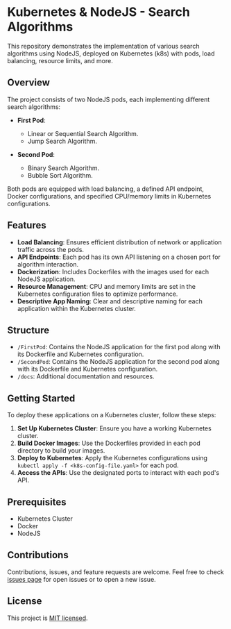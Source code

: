# Kubernetes & NodeJS - Search Algorithms

This repository demonstrates the implementation of various search algorithms using NodeJS, deployed on Kubernetes (k8s) with pods, load balancing, resource limits, and more.

## Overview

The project consists of two NodeJS pods, each implementing different search algorithms:

- **First Pod**:
    - Linear or Sequential Search Algorithm.
    - Jump Search Algorithm.

- **Second Pod**:
    - Binary Search Algorithm.
    - Bubble Sort Algorithm.

Both pods are equipped with load balancing, a defined API endpoint, Docker configurations, and specified CPU/memory limits in Kubernetes configurations.

## Features

- **Load Balancing**: Ensures efficient distribution of network or application traffic across the pods.
- **API Endpoints**: Each pod has its own API listening on a chosen port for algorithm interaction.
- **Dockerization**: Includes Dockerfiles with the images used for each NodeJS application.
- **Resource Management**: CPU and memory limits are set in the Kubernetes configuration files to optimize performance.
- **Descriptive App Naming**: Clear and descriptive naming for each application within the Kubernetes cluster.

## Structure

- `/FirstPod`: Contains the NodeJS application for the first pod along with its Dockerfile and Kubernetes configuration.
- `/SecondPod`: Contains the NodeJS application for the second pod along with its Dockerfile and Kubernetes configuration.
- `/docs`: Additional documentation and resources.

## Getting Started

To deploy these applications on a Kubernetes cluster, follow these steps:

1. **Set Up Kubernetes Cluster**: Ensure you have a working Kubernetes cluster.
2. **Build Docker Images**: Use the Dockerfiles provided in each pod directory to build your images.
3. **Deploy to Kubernetes**: Apply the Kubernetes configurations using `kubectl apply -f <k8s-config-file.yaml>` for each pod.
4. **Access the APIs**: Use the designated ports to interact with each pod's API.

## Prerequisites

- Kubernetes Cluster
- Docker
- NodeJS

## Contributions

Contributions, issues, and feature requests are welcome. Feel free to check [issues page](https://github.com/jrodriguezdiazz/k8s-nodejs-search-algorithms/issues) for open issues or to open a new issue.

## License

This project is [MIT licensed](https://github.com/jrodriguezdiazz/k8s-nodejs-search-algorithms/blob/main/LICENSE).
